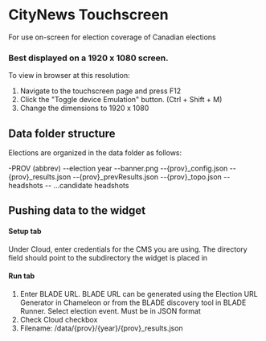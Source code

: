 # CityNews Touchscreen 

For use on-screen for election coverage of Canadian elections

### Best displayed on a 1920 x 1080 screen.

To view in browser at this resolution: 
1. Navigate to the touchscreen page and press F12
2. Click the "Toggle device Emulation" button. (Ctrl + Shift + M)
3. Change the dimensions to 1920 x 1080


## Data folder structure

Elections are organized in the data folder as follows: 

-PROV (abbrev)
--election year
    --banner.png
    --{prov}_config.json
    --{prov}_results.json
    --{prov}_prevResults.json
    --{prov}_topo.json 
--headshots
    -- ...candidate headshots

## Pushing data to the widget

#### Setup tab
Under Cloud, enter credentials for the CMS you are using. The directory field should point to the subdirectory the widget is placed in

#### Run tab
1. Enter BLADE URL. BLADE URL can be generated using the Election URL Generator in Chameleon or from the BLADE discovery tool in BLADE Runner. Select election event. Must be in JSON format
2. Check Cloud checkbox
3. Filename: /data/{prov}/{year}/{prov}_results.json






